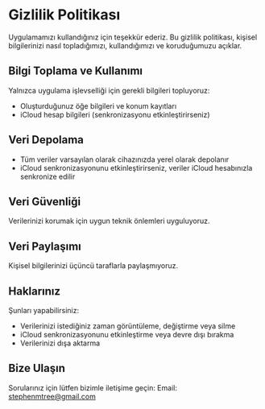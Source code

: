 <!--
 * @Author: qz
 * @Date: 2025-01-19 19:27:56
 * @LastEditTime: 2025-01-19 21:10:26
-->
# Gizlilik Politikası

Uygulamamızı kullandığınız için teşekkür ederiz. Bu gizlilik politikası, kişisel bilgilerinizi nasıl topladığımızı, kullandığımızı ve koruduğumuzu açıklar.

## Bilgi Toplama ve Kullanımı

Yalnızca uygulama işlevselliği için gerekli bilgileri topluyoruz:
- Oluşturduğunuz öğe bilgileri ve konum kayıtları
- iCloud hesap bilgileri (senkronizasyonu etkinleştirirseniz)

## Veri Depolama

- Tüm veriler varsayılan olarak cihazınızda yerel olarak depolanır
- iCloud senkronizasyonunu etkinleştirirseniz, veriler iCloud hesabınızla senkronize edilir

## Veri Güvenliği

Verilerinizi korumak için uygun teknik önlemleri uyguluyoruz.

## Veri Paylaşımı

Kişisel bilgilerinizi üçüncü taraflarla paylaşmıyoruz.

## Haklarınız

Şunları yapabilirsiniz:
- Verilerinizi istediğiniz zaman görüntüleme, değiştirme veya silme
- iCloud senkronizasyonunu etkinleştirme veya devre dışı bırakma
- Verilerinizi dışa aktarma

## Bize Ulaşın

Sorularınız için lütfen bizimle iletişime geçin:
Email: stephenmtree@gmail.com 

<style>
    .navbar {
        display: none;
    }
</style>